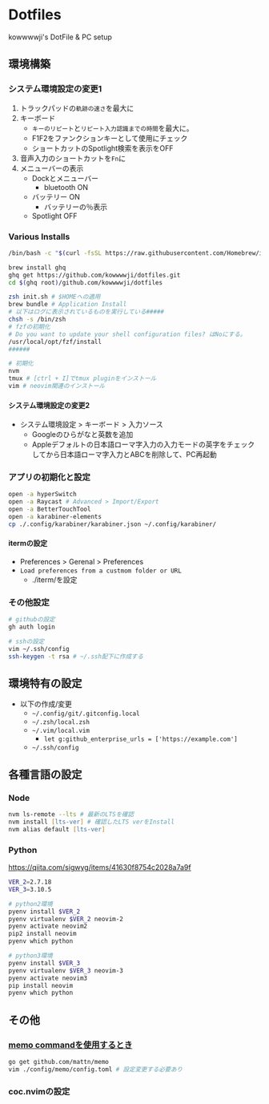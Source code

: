 # Dotfiles

kowwwwji's DotFile & PC setup

## 環境構築

### システム環境設定の変更1

1. トラックパッドの`軌跡の速さ`を最大に
1. キーボード
   - `キーのリピート`と`リピート入力認識までの時間`を最大に。
   - F1F2をファンクションキーとして使用にチェック
   - ショートカットのSpotlight検索を表示をOFF
1. 音声入力のショートカットを`Fn`に
1. メニューバーの表示
   - Dockとメニューバー
     - bluetooth ON
   - バッテリー ON
     - バッテリーの％表示
   - Spotlight OFF

### Various Installs

```zsh
/bin/bash -c "$(curl -fsSL https://raw.githubusercontent.com/Homebrew/install/master/install.sh)"

brew install ghq
ghq get https://github.com/kowwwwji/dotfiles.git
cd $(ghq root)/github.com/kowwwwji/dotfiles

zsh init.sh # $HOMEへの適用
brew bundle # Application Install
# 以下はログに表示されているものを実行している#####
chsh -s /bin/zsh
# fzfの初期化
# Do you want to update your shell configuration files? はNoにする。
/usr/local/opt/fzf/install
######

# 初期化
nvm
tmux # [ctrl + I]でtmux pluginをインストール
vim # neovim関連のインストール
```

#### システム環境設定の変更2

- システム環境設定 > キーボード > 入力ソース
  - Googleのひらがなと英数を追加
  - Appleデフォルトの日本語ローマ字入力の入力モードの英字をチェックしてから日本語ローマ字入力とABCを削除して、PC再起動

### アプリの初期化と設定

```zsh
open -a hyperSwitch
open -a Raycast # Advanced > Import/Export
open -a BetterTouchTool
open -a karabiner-elements
cp ./.config/karabiner/karabiner.json ~/.config/karabiner/
```

#### itermの設定

- Preferences > Gerenal > Preferences
- `Load preferences from a custmom folder or URL`
  - ./iterm/を設定

### その他設定

```zsh
# githubの設定
gh auth login

# sshの設定
vim ~/.ssh/config
ssh-keygen -t rsa # ~/.ssh配下に作成する
```

## 環境特有の設定

- 以下の作成/変更
  - `~/.config/git/.gitconfig.local`
  - `~/.zsh/local.zsh`
  - `~/.vim/local.vim`
    - `let g:github_enterprise_urls = ['https://example.com']`
  - `~/.ssh/config`

## 各種言語の設定

### Node

```zsh
nvm ls-remote --lts # 最新のLTSを確認
nvm install [lts-ver] # 確認したLTS verをInstall
nvm alias default [lts-ver]
```

### Python

<https://qiita.com/sigwyg/items/41630f8754c2028a7a9f>

```zsh
VER_2=2.7.18
VER_3=3.10.5

# python2環境
pyenv install $VER_2
pyenv virtualenv $VER_2 neovim-2
pyenv activate neovim2
pip2 install neovim
pyenv which python

# python3環境
pyenv install $VER_3
pyenv virtualenv $VER_3 neovim-3
pyenv activate neovim3
pip install neovim
pyenv which python
```

## その他

### [memo commandを使用するとき](https://mattn.kaoriya.net/software/memo.htm)

```zsh
go get github.com/mattn/memo
vim ./config/memo/config.toml # 設定変更する必要あり
```

### coc.nvimの設定
